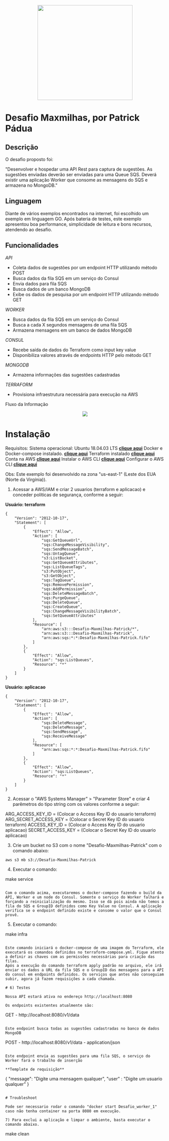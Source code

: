 <p align="center"> 
<img src="docs/thumb.png" width="300">
</p>

# Desafio Maxmilhas, por Patrick Pádua

## Descrição

O desafio proposto foi: 

"Desenvolver e hospedar uma API Rest para captura de sugestões. As sugestões enviadas deverão ser enviadas para uma Queue SQS. Deverá existir uma aplicação Worker que consome as mensagens do SQS e armazena no MongoDB."

## Linguagem

Diante de vários exemplos encontrados na internet, foi escolhido um exemplo em linguagem GO.
Após bateria de testes, este exemplo apresentou boa performance, simplicidade de leitura e bons recursos, atendendo ao desafio.

## Funcionalidades

*API*

* Coleta dados de sugestões por um endpoint HTTP utilizando método POST
* Busca dados da fila SQS em um serviço do Consul
* Envia dados para fila SQS
* Busca dados de um banco MongoDB
* Exibe os dados de pesquisa por um endpoint HTTP utilizando método GET

*WORKER*

* Busca dados da fila SQS em um serviço do Consul
* Busca a cada X segundos mensagens de uma fila SQS
* Armazena mensagens em um banco de dados MongoDB

*CONSUL*

* Recebe saída de dados do Terraform como input key value
* Disponibiliza valores através de endpoints HTTP pelo método GET

*MONGODB*

* Armazena informações das sugestões cadastradas

*TERRAFORM*

* Provisiona infraestrutura necessária para execução na AWS

Fluxo da Informação

<p align="center"> 
<img src="docs/diagram.png">
</p>

# Instalação

Requisitos: 
Sistema operacional:  Ubuntu 18.04.03 LTS  **[clique aqui](https://ubuntu.com/download)**
Docker e Docker-compose instalado.  **[clique aqui](https://docs.docker.com/)**
Terraform instalado  **[clique aqui](https://www.terraform.io/downloads.html)**
Conta na AWS **[clique aqui](https://aws.amazon.com/pt/)**
Instalar o AWS CLI **[clique aqui](https://docs.aws.amazon.com/pt_br/cli/latest/userguide/install-linux.html)**
Configurar o AWS CLI **[clique aqui](https://docs.aws.amazon.com/pt_br/cli/latest/userguide/cli-chap-configure.html)**

Obs: Este exemplo foi desenvolvido na  zona "us-east-1" (Leste dos EUA (Norte da Virgínia)). 

1) Acessar a AWS/IAM e criar 2 usuarios (terraform e aplicacao) e conceder politicas de segurança, conforme a seguir:

**Usuário: terraform**

```
{
    "Version": "2012-10-17",
    "Statement": [
        {
            "Effect": "Allow",
            "Action": [
                "sqs:GetQueueUrl",
                "sqs:ChangeMessageVisibility",
                "sqs:SendMessageBatch",
                "sqs:UntagQueue",
                "s3:ListBucket",
                "sqs:GetQueueAttributes",
                "sqs:ListQueueTags",
                "s3:PutObject",
                "s3:GetObject",
                "sqs:TagQueue",
                "sqs:RemovePermission",
                "sqs:AddPermission",
                "sqs:DeleteMessageBatch",
                "sqs:PurgeQueue",
                "sqs:DeleteQueue",
                "sqs:CreateQueue",
                "sqs:ChangeMessageVisibilityBatch",
                "sqs:SetQueueAttributes"
            ],
            "Resource": [
                "arn:aws:s3:::Desafio-Maxmilhas-Patrick/*",
                "arn:aws:s3:::Desafio-Maxmilhas-Patrick",
                "arn:aws:sqs:*:*:Desafio-Maxmilhas-Patrick.fifo"
            ]
        },
        {
            "Effect": "Allow",
            "Action": "sqs:ListQueues",
            "Resource": "*"
        }
    ]
}
```

**Usuário: aplicacao**

```
{
    "Version": "2012-10-17",
    "Statement": [
        {
            "Effect": "Allow",
            "Action": [
                "sqs:DeleteMessage",
                "sqs:DeleteMessage",
                "sqs:SendMessage",
                "sqs:ReceiveMessage"
            ],
            "Resource": [
                "arn:aws:sqs:*:*:Desafio-Maxmilhas-Patrick.fifo"
            ]
        },
        {
            "Effect": "Allow",
            "Action": "sqs:ListQueues",
            "Resource": "*"
        }
    ]
}
```

2) Acessar o "AWS Systems Manager" > "Parameter Store" e criar 4 parêmetros do tipo string com os valores conforme a seguir:

ARG_ACCESS_KEY_ID = (Colocar o Access Key ID do usuario terraform)
ARG_SECRET_ACCESS_KEY = (Colocar o Secret Key ID do usuario terraform)
ACCESS_KEY_ID = (Colocar o Access Key ID do usuario aplicacao)
SECRET_ACCESS_KEY = (Colocar o Secret Key ID do usuario aplicacao)

3) Crie um bucket no S3 com o nome "Desafio-Maxmilhas-Patrick" com o comando abaixo:

```
aws s3 mb s3://Desafio-Maxmilhas-Patrick
```

4) Executar o comando: 

make service
```

Com o comando acima, executaremos o docker-compose fazendo o build da API, Worker e um node do Consul. Somente o serviço do Worker falhará e forçando a reinicialização do mesmo. Isso se dá pois ainda não temos a fila do SQS e GroupID definidos como Key Value no Consul. A aplicação 
verifica se o endpoint definido existe e consome o valor que o Consul provê. 

```
5) Executar o comando: 

make infra
```

Este comando iniciará o docker-compose de uma imagem do Terraform, ele executará os comandos definidos no terraform-compose.yml. Fique atento a definir as chaves com as permissões necessárias para criação das filas.
Após a execução do comando terraform apply padrão no arquivo, ele irá enviar os dados a URL da fila SQS e o GroupID das mensagens para a API do consul em endpoints definidos. Os serviços que antes não conseguiam subir, agora já fazem requisições a cada chamada. 

# 6) Testes

Nossa API estará ativa no endereço http://localhost:8080

Os endpoints existentes atualmente são:

```
GET - http://localhost:8080/v1/data
```

Este endpoint busca todas as sugestões cadastradas no banco de dados MongoDB

```
POST - http://localhost:8080/v1/data - application/json
```

Este endpoint envia as sugestões para uma fila SQS, o serviço do Worker fará o trabalho de inserção

**Template de requisição**

```
{
	"message": "Digite uma mensagem qualquer",
	"user"   : "Digite um usuario qualquer"
}
```

# Troubleshoot

Pode ser necessario rodar o comando "docker start Desafio_worker_1" caso não tenha container na porta 8080 em execução.

7) Para exclui a aplicação e limpar o ambiente, basta executar o comando abaixo.
```
make clean
```